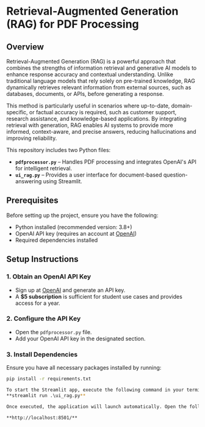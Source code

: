 # Retrieval-Augmented Generation (RAG) for PDF Processing

## Overview
Retrieval-Augmented Generation (RAG) is a powerful approach that combines the strengths of information retrieval and generative AI models to enhance response accuracy and contextual understanding. Unlike traditional language models that rely solely on pre-trained knowledge, RAG dynamically retrieves relevant information from external sources, such as databases, documents, or APIs, before generating a response.

This method is particularly useful in scenarios where up-to-date, domain-specific, or factual accuracy is required, such as customer support, research assistance, and knowledge-based applications. By integrating retrieval with generation, RAG enables AI systems to provide more informed, context-aware, and precise answers, reducing hallucinations and improving reliability.

This repository includes two Python files:
- **`pdfprocessor.py`** – Handles PDF processing and integrates OpenAI's API for intelligent retrieval.
- **`ui_rag.py`** – Provides a user interface for document-based question-answering using Streamlit.

## Prerequisites

Before setting up the project, ensure you have the following:

- Python installed (recommended version: 3.8+)
- OpenAI API key (requires an account at [OpenAI](https://openai.com/))
- Required dependencies installed

## Setup Instructions

### 1. Obtain an OpenAI API Key
- Sign up at [OpenAI](https://openai.com/) and generate an API key.
- A **$5 subscription** is sufficient for student use cases and provides access for a year.

### 2. Configure the API Key
- Open the `pdfprocessor.py` file.
- Add your OpenAI API key in the designated section.

### 3. Install Dependencies
Ensure you have all necessary packages installed by running:

```bash
pip install -r requirements.txt

To start the Streamlit app, execute the following command in your terminal:
**streamlit run .\ui_rag.py**

Once executed, the application will launch automatically. Open the following URL in your browser:

**http://localhost:8501/**



